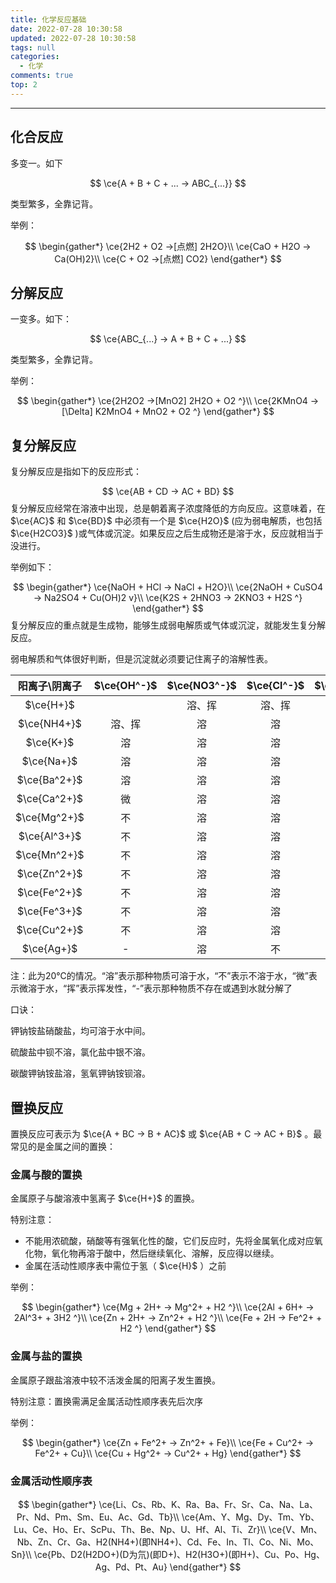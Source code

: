 ```yaml
---
title: 化学反应基础
date: 2022-07-28 10:30:58
updated: 2022-07-28 10:30:58
tags: null
categories:
  - 化学
comments: true
top: 2
---
```


---

<!--more-->

## 化合反应

多变一。如下

$$
\ce{A + B + C + ... -> ABC_{...}}
$$

类型繁多，全靠记背。

举例：

$$
\begin{gather*}
\ce{2H2 + O2 ->[点燃] 2H2O}\\
\ce{CaO + H2O -> Ca(OH)2}\\
\ce{C + O2 ->[点燃] CO2}
\end{gather*}
$$

## 分解反应

一变多。如下：

$$
\ce{ABC_{...} -> A + B + C + ...}
$$

类型繁多，全靠记背。

举例：

$$
\begin{gather*}
\ce{2H2O2 ->[MnO2] 2H2O + O2 ^}\\
\ce{2KMnO4 ->[\Delta] K2MnO4 + MnO2 + O2 ^}
\end{gather*}
$$

## 复分解反应

复分解反应是指如下的反应形式：

$$
\ce{AB + CD -> AC + BD}
$$
复分解反应经常在溶液中出现，总是朝着离子浓度降低的方向反应。这意味着，在 $\ce{AC}$ 和 $\ce{BD}$ 中必须有一个是 $\ce{H2O}$ (应为弱电解质，也包括 $\ce{H2CO3}$ )或气体或沉淀。如果反应之后生成物还是溶于水，反应就相当于没进行。

举例如下：

$$
\begin{gather*}
\ce{NaOH + HCl -> NaCl + H2O}\\
\ce{2NaOH + CuSO4 -> Na2SO4 + Cu(OH)2 v}\\
\ce{K2S + 2HNO3 -> 2KNO3 + H2S ^}
\end{gather*}
$$
复分解反应的重点就是生成物，能够生成弱电解质或气体或沉淀，就能发生复分解反应。

弱电解质和气体很好判断，但是沉淀就必须要记住离子的溶解性表。

| 阳离子\\阴离子 | $\ce{OH^-}$ | $\ce{NO3^-}$ | $\ce{Cl^-}$ | $\ce{SO4^2-}$ | $\ce{CO3^2-}$ |
| :----: | :----: | :----: | :----: | :----: | :----: | 
| $\ce{H+}$ |  | 溶、挥 | 溶、挥 | 溶 | 溶、挥 |
| $\ce{NH4+}$ | 溶、挥 | 溶 | 溶 | 溶 | 溶 |
| $\ce{K+}$ | 溶 | 溶 | 溶 | 溶 | 溶 | 
| $\ce{Na+}$ | 溶 | 溶 | 溶 | 溶 | 溶 |
| $\ce{Ba^2+}$ | 溶 | 溶 | 溶 | 不 | 不 |
| $\ce{Ca^2+}$ | 微 | 溶 | 溶 | 微 | 不 |
| $\ce{Mg^2+}$ | 不 | 溶 | 溶 | 溶 | 微 |
| $\ce{Al^3+}$ | 不 | 溶 | 溶 | 溶 | - |
| $\ce{Mn^2+}$ | 不 | 溶 | 溶 | 溶 | 不 |
| $\ce{Zn^2+}$ | 不 | 溶 | 溶 | 溶 | 不 |
| $\ce{Fe^2+}$ | 不 | 溶 | 溶 | 溶 | 不 |
| $\ce{Fe^3+}$ | 不 | 溶 | 溶 | 溶 | - |
| $\ce{Cu^2+}$ | 不 | 溶 | 溶 | 溶 | - |
| $\ce{Ag+}$ | - | 溶 | 不 | 微 | 不 |

注：此为20℃的情况。“溶”表示那种物质可溶于水，“不”表示不溶于水，“微”表示微溶于水，“挥”表示挥发性，“-”表示那种物质不存在或遇到水就分解了

口诀：

钾钠铵盐硝酸盐，均可溶于水中间。

硫酸盐中钡不溶，氯化盐中银不溶。  

碳酸钾钠铵盐溶，氢氧钾钠铵钡溶。 

## 置换反应

置换反应可表示为 $\ce{A + BC -> B + AC}$ 或 $\ce{AB + C -> AC + B}$ 。最常见的是金属之间的置换：

### 金属与酸的置换

金属原子与酸溶液中氢离子 $\ce{H+}$ 的置换。

特别注意：

- 不能用浓硫酸，硝酸等有强氧化性的酸，它们反应时，先将金属氧化成对应氧化物，氧化物再溶于酸中，然后继续氧化、溶解，反应得以继续。
- 金属在活动性顺序表中需位于氢（ $\ce{H}$ ）之前

举例：

$$
\begin{gather*}
\ce{Mg + 2H+ -> Mg^2+ + H2 ^}\\
\ce{2Al + 6H+ -> 2Al^3+ + 3H2 ^}\\
\ce{Zn + 2H+ -> Zn^2+ + H2 ^}\\
\ce{Fe + 2H -> Fe^2+ + H2 ^}
\end{gather*}
$$

### 金属与盐的置换

金属原子跟盐溶液中较不活泼金属的阳离子发生置换。

特别注意：置换需满足金属活动性顺序表先后次序

举例：

$$
\begin{gather*}
\ce{Zn + Fe^2+ -> Zn^2+ + Fe}\\
\ce{Fe + Cu^2+ -> Fe^2+ + Cu}\\
\ce{Cu + Hg^2+ -> Cu^2+ + Hg}
\end{gather*}
$$


### 金属活动性顺序表

$$
\begin{gather*}
\ce{Li、Cs、Rb、K、Ra、Ba、Fr、Sr、Ca、Na、La、Pr、Nd、Pm、Sm、Eu、Ac、Gd、Tb}\\
\ce{Am、Y、Mg、Dy、Tm、Yb、Lu、Ce、Ho、Er、ScPu、Th、Be、Np、U、Hf、Al、Ti、Zr}\\
\ce{V、Mn、Nb、Zn、Cr、Ga、H2(NH4+)(即NH4+)、Cd、Fe、In、Tl、Co、Ni、Mo、Sn}\\
\ce{Pb、D2(H2DO+)(D为氘)(即D+)、H2(H3O+)(即H+)、Cu、Po、Hg、Ag、Pd、Pt、Au}
\end{gather*}
$$
